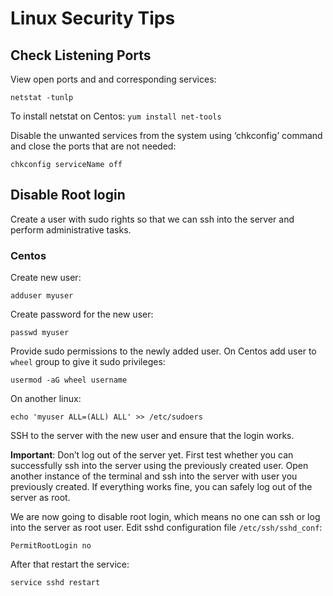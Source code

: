 # Linux Security Tips

## Check Listening Ports

View open ports and and corresponding services:

```
netstat -tunlp
```

To install netstat on Centos: `yum install net-tools`

Disable the unwanted services from the system using ‘chkconfig’ command and close the ports that are not needed:

```
chkconfig serviceName off
```

## Disable Root login

Create a user with sudo rights so that we can ssh into the server and perform administrative tasks.

### Centos

Create new user:

```
adduser myuser
```

Create password for the new user:

```
passwd myuser
```

Provide sudo permissions to the newly added user. On Centos add user to `wheel` group to give it sudo privileges:

```
usermod -aG wheel username
```

On another linux:

```
echo 'myuser ALL=(ALL) ALL' >> /etc/sudoers
```

SSH to the server with the new user and ensure that the login works.

**Important**: Don’t log out of the server yet. First test whether you can successfully ssh into the server using the previously created user. Open another instance of the terminal and ssh into the server with user you previously created. 
If everything works fine, you can safely log out of the server as root.

We are now going to disable root login, which means no one can ssh or log into the server as root user. 
Edit sshd configuration file `/etc/ssh/sshd_conf`:

```
PermitRootLogin no
```

After that restart the service:

```
service sshd restart
```

